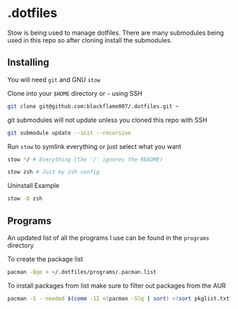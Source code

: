 # .dotfiles

Stow is being used to manage dotfiles. There are many submodules being used in this repo so after cloning install the submodules.

## Installing

You will need `git` and GNU `stow`

Clone into your `$HOME` directory or `~` using SSH

```bash
git clone git@github.com:blackflame007/.dotfiles.git ~
```
git submodules will not update unless you cloned this repo with  SSH

```bash
git submodule update --init --recursive
```

Run `stow` to symlink everything or just select what you want

```bash
stow */ # Everything (the '/' ignores the README)
```

```bash
stow zsh # Just my zsh config
```

Uninstall Example
```bash
stow -D zsh
```
## Programs

An updated list of all the programs I use can be found in the `programs` directory

To create the package list

```bash
pacman -Qqe > ~/.dotfiles/programs/.pacman.list
```

To install packages from list make sure to filter out packages from the AUR 

```bash
pacman -S --needed $(comm -12 <(pacman -Slq | sort) <(sort pkglist.txt))
```
